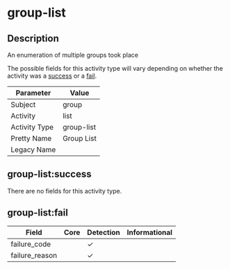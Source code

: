 group-list
==========

Description
-----------
An enumeration of multiple groups took place

The possible fields for this activity type will vary depending on whether the activity was a [success](#group-listsuccess) or a [fail](#group-listfail).

| Parameter     | Value      |
| ------------- | ---------- |
| Subject       | group      |
| Activity      | list       |
| Activity Type | group-list |
| Pretty Name   | Group List |
| Legacy Name   |            |

group-list:success
------------------

There are no fields for this activity type.


group-list:fail
---------------

| Field          | Core | Detection | Informational |
| -------------- | ---- | --------- | ------------- |
| failure_code   |      | &#10003;  |               |
| failure_reason |      | &#10003;  |               |